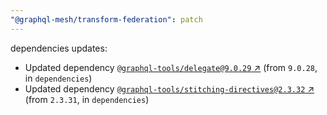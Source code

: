 ```yaml
---
"@graphql-mesh/transform-federation": patch
---
```

dependencies updates:
  - Updated dependency [`@graphql-tools/delegate@9.0.29` ↗︎](https://www.npmjs.com/package/@graphql-tools/delegate/v/9.0.29) (from `9.0.28`, in `dependencies`)
  - Updated dependency [`@graphql-tools/stitching-directives@2.3.32` ↗︎](https://www.npmjs.com/package/@graphql-tools/stitching-directives/v/2.3.32) (from `2.3.31`, in `dependencies`)
